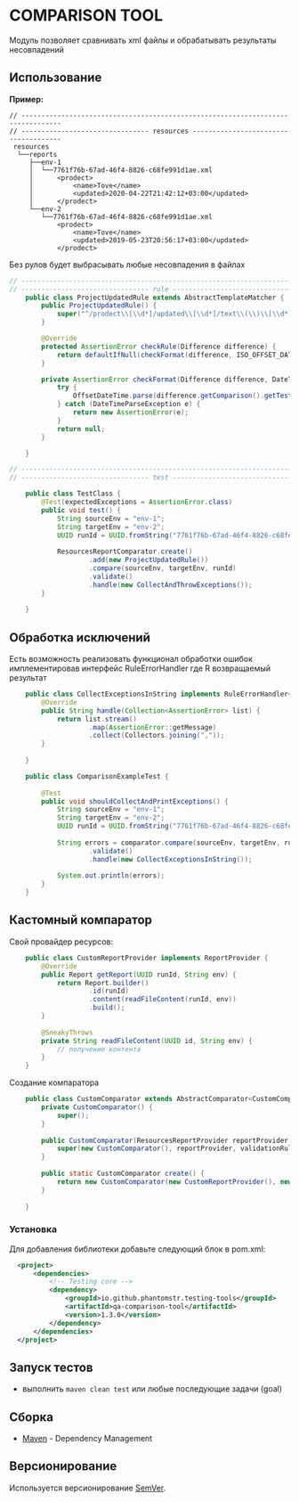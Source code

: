 # COMPARISON TOOL
Модуль позволяет сравнивать xml файлы и обрабатывать результаты несовпадений 

## Использование 
**Пример:**
```text
// --------------------------------------------------------------------------------
// -------------------------------- resources -------------------------------------
 resources
  └──reports                              
     ├──env-1 
     │  └──7761f76b-67ad-46f4-8826-c68fe991d1ae.xml       
     │      <prodect>
     │          <name>Tove</name>
     │          <updated>2020-04-22T21:42:12+03:00</updated>
     │      </prodect>
     └──env-2
        └──7761f76b-67ad-46f4-8826-c68fe991d1ae.xml
            <prodect>
                <name>Tove</name>
                <updated>2019-05-23T20:56:17+03:00</updated>
            </prodect>
```
Без рулов будет выбрасывать любые несовпадения в файлах
```java
// --------------------------------------------------------------------------------
// -------------------------------- rule ------------------------------------------
    public class ProjectUpdatedRule extends AbstractTemplateMatcher {
        public ProjectUpdatedRule() {
            super("^/prodect\\[\\d*]/updated\\[\\d*]/text\\(\\)\\[\\d*]$");
        }

        @Override
        protected AssertionError checkRule(Difference difference) {
            return defaultIfNull(checkFormat(difference, ISO_OFFSET_DATE_TIME), new AssertionError(difference.toString()));
        }

        private AssertionError checkFormat(Difference difference, DateTimeFormatter format) {
            try {
                OffsetDateTime.parse(difference.getComparison().getTestDetails().getValue().toString(), format);
            } catch (DateTimeParseException e) {
                return new AssertionError(e);
            }
            return null;
        }

    }

// --------------------------------------------------------------------------------
// -------------------------------- test ------------------------------------------

    public class TestClass {
        @Test(expectedExceptions = AssertionError.class)
        public void test() {
            String sourceEnv = "env-1";
            String targetEnv = "env-2";
            UUID runId = UUID.fromString("7761f76b-67ad-46f4-8826-c68fe991d1ae");
    
            ResourcesReportComparator.create()
                    .add(new ProjectUpdatedRule()) 
                    .compare(sourceEnv, targetEnv, runId)
                    .validate()
                    .handle(new CollectAndThrowExceptions());
        }
    
    }   
```
## Обработка исключений
Есть возможность реализовать функционал обработки ошибок имплементировав интерфейс RuleErrorHandler<R>
где R возвращаемый результат
```java
    public class CollectExceptionsInString implements RuleErrorHandler<String> {
        @Override
        public String handle(Collection<AssertionError> list) {
            return list.stream()
                    .map(AssertionError::getMessage)
                    .collect(Collectors.joining(","));
        }
    
    }
```

```java
    public class ComparisonExampleTest {
    
        @Test
        public void shouldCollectAndPrintExceptions() {
            String sourceEnv = "env-1";
            String targetEnv = "env-2";
            UUID runId = UUID.fromString("7761f76b-67ad-46f4-8826-c68fe991d1ae");
    
            String errors = comparator.compare(sourceEnv, targetEnv, runId)
                    .validate()
                    .handle(new CollectExceptionsInString());
    
            System.out.println(errors);
        }
    }
```
## Кастомный компаратор
Свой провайдер ресурсов:
```java
    public class CustomReportProvider implements ReportProvider {
        @Override
        public Report getReport(UUID runId, String env) {
            return Report.builder()
                    .id(runId)
                    .content(readFileContent(runId, env))
                    .build();
        }
    
        @SneakyThrows
        private String readFileContent(UUID id, String env) {
            // получение контента
        }
    }
```
Создание компаратора
```java
    public class CustomComparator extends AbstractComparator<CustomComparator> {
        private CustomComparator() {
            super();
        }
    
        public CustomComparator(ResourcesReportProvider reportProvider, DefaultValidationRules validationRules) {
            super(new CustomComparator(), reportProvider, validationRules);
        }
    
        public static CustomComparator create() {
            return new CustomComparator(new CustomReportProvider(), new DefaultValidationRules());
        }
    
    }
```
 
### Установка
  Для добавления библиотеки добавьте следующий блок в pom.xml:
  ```xml
    <project>
        <dependencies>
            <!-- Testing core -->
            <dependency>
                <groupId>io.github.phantomstr.testing-tools</groupId>
                <artifactId>qa-comparison-tool</artifactId>
                <version>1.3.0</version>
            </dependency>
        </dependencies>
    </project>
  ```

## Запуск тестов
  - выполнить ```maven clean test``` или любые последующие задачи (goal)   

## Сборка
* [Maven](https://maven.apache.org/) - Dependency Management

## Версионирование
Используется версионирование [SemVer](http://semver.org/).